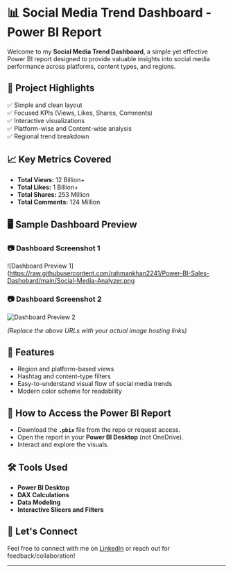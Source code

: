 # 📊 Social Media Trend Dashboard - Power BI Report

Welcome to my **Social Media Trend Dashboard**, a simple yet effective Power BI report designed to provide valuable insights into social media performance across platforms, content types, and regions.

## 🚀 Project Highlights
✅ Simple and clean layout  
✅ Focused KPIs (Views, Likes, Shares, Comments)  
✅ Interactive visualizations  
✅ Platform-wise and Content-wise analysis  
✅ Regional trend breakdown  

## 📈 Key Metrics Covered
- **Total Views:** 12 Billion+
- **Total Likes:** 1 Billion+
- **Total Shares:** 253 Million
- **Total Comments:** 124 Million

## 🖥 Sample Dashboard Preview

### 📷 Dashboard Screenshot 1
![Dashboard Preview 1](https://raw.githubusercontent.com/rahmankhan2241/Power-BI-Sales-Dashobard/main/Social-Media-Analyzer.png

### 📷 Dashboard Screenshot 2
![Dashboard Preview 2](https://raw.githubusercontent.com/your-username/your-repo/main/images/dashboard-preview2.png)

*(Replace the above URLs with your actual image hosting links)*

## 🧠 Features
- Region and platform-based views
- Hashtag and content-type filters
- Easy-to-understand visual flow of social media trends
- Modern color scheme for readability

## 💾 How to Access the Power BI Report
- Download the **`.pbix`** file from the repo or request access.
- Open the report in your **Power BI Desktop** (not OneDrive).
- Interact and explore the visuals.

## 🛠 Tools Used
- **Power BI Desktop**
- **DAX Calculations**
- **Data Modeling**
- **Interactive Slicers and Filters**

## 🤝 Let's Connect
Feel free to connect with me on [LinkedIn](https://www.linkedin.com/in/your-profile/) or reach out for feedback/collaboration!

---

